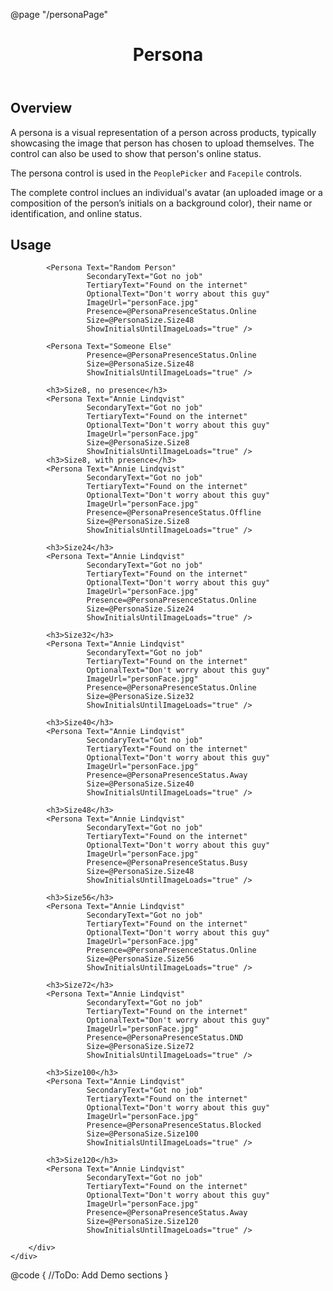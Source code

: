 ﻿@page "/personaPage"

<header class="root">
    <h1 class="title">Persona</h1>
</header>
<div class="section" style="transition-delay: 0s;">
    <div id="overview" tabindex="-1">
        <h2 class="subHeading hiddenContent">Overview</h2>
    </div>
    <div class="content">
        <div class="ms-Markdown">
            <p>A persona is a visual representation of a person across products, typically showcasing the image that person has&nbsp;chosen to&nbsp;upload themselves.&nbsp;The control&nbsp;can also&nbsp;be&nbsp;used to show that person's online status.</p>
            <p>The persona control is used in the&nbsp;<code>PeoplePicker</code>&nbsp;and&nbsp;<code>Facepile</code>&nbsp;controls.</p>
            <p>The complete control inclues an individual's avatar (an uploaded image or a composition of the person’s initials on a background&nbsp;color), their name or identification, and online status.</p>
        </div>
    </div>
</div>
<div class="section" style="transition-delay: 0s;">
    <div id="overview" tabindex="-1">
        <h2 class="subHeading">Usage</h2>
    </div>
    <div>
        <div class="subSection">

            <Persona Text="Random Person"
                     SecondaryText="Got no job"
                     TertiaryText="Found on the internet"
                     OptionalText="Don't worry about this guy"
                     ImageUrl="personFace.jpg"
                     Presence=@PersonaPresenceStatus.Online
                     Size=@PersonaSize.Size48
                     ShowInitialsUntilImageLoads="true" />

            <Persona Text="Someone Else"
                     Presence=@PersonaPresenceStatus.Online
                     Size=@PersonaSize.Size48
                     ShowInitialsUntilImageLoads="true" />

            <h3>Size8, no presence</h3>
            <Persona Text="Annie Lindqvist"
                     SecondaryText="Got no job"
                     TertiaryText="Found on the internet"
                     OptionalText="Don't worry about this guy"
                     ImageUrl="personFace.jpg"
                     Size=@PersonaSize.Size8
                     ShowInitialsUntilImageLoads="true" />
            <h3>Size8, with presence</h3>
            <Persona Text="Annie Lindqvist"
                     SecondaryText="Got no job"
                     TertiaryText="Found on the internet"
                     OptionalText="Don't worry about this guy"
                     ImageUrl="personFace.jpg"
                     Presence=@PersonaPresenceStatus.Offline
                     Size=@PersonaSize.Size8
                     ShowInitialsUntilImageLoads="true" />

            <h3>Size24</h3>
            <Persona Text="Annie Lindqvist"
                     SecondaryText="Got no job"
                     TertiaryText="Found on the internet"
                     OptionalText="Don't worry about this guy"
                     ImageUrl="personFace.jpg"
                     Presence=@PersonaPresenceStatus.Online
                     Size=@PersonaSize.Size24
                     ShowInitialsUntilImageLoads="true" />

            <h3>Size32</h3>
            <Persona Text="Annie Lindqvist"
                     SecondaryText="Got no job"
                     TertiaryText="Found on the internet"
                     OptionalText="Don't worry about this guy"
                     ImageUrl="personFace.jpg"
                     Presence=@PersonaPresenceStatus.Online
                     Size=@PersonaSize.Size32
                     ShowInitialsUntilImageLoads="true" />

            <h3>Size40</h3>
            <Persona Text="Annie Lindqvist"
                     SecondaryText="Got no job"
                     TertiaryText="Found on the internet"
                     OptionalText="Don't worry about this guy"
                     ImageUrl="personFace.jpg"
                     Presence=@PersonaPresenceStatus.Away
                     Size=@PersonaSize.Size40
                     ShowInitialsUntilImageLoads="true" />

            <h3>Size48</h3>
            <Persona Text="Annie Lindqvist"
                     SecondaryText="Got no job"
                     TertiaryText="Found on the internet"
                     OptionalText="Don't worry about this guy"
                     ImageUrl="personFace.jpg"
                     Presence=@PersonaPresenceStatus.Busy
                     Size=@PersonaSize.Size48
                     ShowInitialsUntilImageLoads="true" />

            <h3>Size56</h3>
            <Persona Text="Annie Lindqvist"
                     SecondaryText="Got no job"
                     TertiaryText="Found on the internet"
                     OptionalText="Don't worry about this guy"
                     ImageUrl="personFace.jpg"
                     Presence=@PersonaPresenceStatus.Online
                     Size=@PersonaSize.Size56
                     ShowInitialsUntilImageLoads="true" />

            <h3>Size72</h3>
            <Persona Text="Annie Lindqvist"
                     SecondaryText="Got no job"
                     TertiaryText="Found on the internet"
                     OptionalText="Don't worry about this guy"
                     ImageUrl="personFace.jpg"
                     Presence=@PersonaPresenceStatus.DND
                     Size=@PersonaSize.Size72
                     ShowInitialsUntilImageLoads="true" />

            <h3>Size100</h3>
            <Persona Text="Annie Lindqvist"
                     SecondaryText="Got no job"
                     TertiaryText="Found on the internet"
                     OptionalText="Don't worry about this guy"
                     ImageUrl="personFace.jpg"
                     Presence=@PersonaPresenceStatus.Blocked
                     Size=@PersonaSize.Size100
                     ShowInitialsUntilImageLoads="true" />

            <h3>Size120</h3>
            <Persona Text="Annie Lindqvist"
                     SecondaryText="Got no job"
                     TertiaryText="Found on the internet"
                     OptionalText="Don't worry about this guy"
                     ImageUrl="personFace.jpg"
                     Presence=@PersonaPresenceStatus.Away
                     Size=@PersonaSize.Size120
                     ShowInitialsUntilImageLoads="true" />

        </div>
    </div>
</div>

@code {
    //ToDo: Add Demo sections
}
